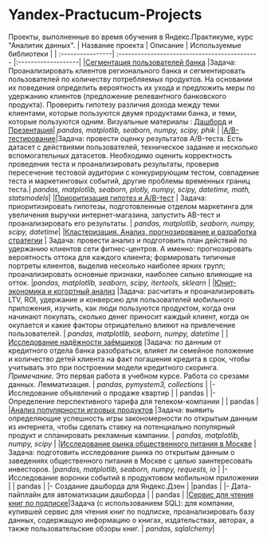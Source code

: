 # Yandex-Practucum-Projects
Проекты, выполненные во время обучения в Яндекс.Практикуме, курс "Аналитик данных".
| Название проекта | Описание | Используемые библиотеки |
| :----------------| :-------------------------------------------- |:-------------------|
|[Сегментация пользователей банка](https://github.com/Nadezhda-Stepanova/Yandex-Practucum-Projects/tree/main/%D0%A1%D0%B5%D0%B3%D0%BC%D0%B5%D0%BD%D1%82%D0%B0%D1%86%D0%B8%D1%8F%20%D0%BA%D0%BB%D0%B8%D0%B5%D0%BD%D1%82%D0%BE%D0%B2%20%D0%B1%D0%B0%D0%BD%D0%BA%D0%B0) |Задача: Проанализировать клиентов регионального банка и сегментировать пользователей по количеству потребляемых продуктов. На основании их поведения определить вероятность их ухода и предложить меры по удержанию клиентов (предложение релевантного банковского продукта). Проверить гипотезу различия дохода между теми клиентами, которые пользуются двумя продуктами банка, и теми, которые пользуются одним. Визуальные материалы : [Дашборд](https://public.tableau.com/app/profile/nadezhda8107/viz/dash_banks/Dashboard1) и [Презентация](https://disk.yandex.ru/i/jNO2zXmc9NKrAg)| *pandas, matplotlib, seaborn, numpy, scipy, phik* |
|[A/B-тестирование](https://github.com/Nadezhda-Stepanova/Yandex-Practucum-Projects/tree/main/AB-%D1%82%D0%B5%D1%81%D1%82%D0%B8%D1%80%D0%BE%D0%B2%D0%B0%D0%BD%D0%B8%D0%B5)|Задача: провести оценку результатов A/B-теста. Есть датасет с действиями пользователей, техническое задание и несколько вспомогательных датасетов. Необходимо оценить корректность проведения теста и проанализировать результаты, проверив пересечение тестовой аудитории с конкурирующим тестом, совпадение теста и маркетинговых событий, другие проблемы временных границ теста.| *pandas, matplotlib, seaborn, plotly, numpy, scipy, datetime, math, statsmodels*|
|[Приоритизация гипотез и A/B-тест](https://github.com/Nadezhda-Stepanova/Yandex-Practucum-Projects/tree/main/AB-test%20%D0%B8%20%D0%BF%D1%80%D0%B8%D0%BE%D1%80%D0%B8%D1%82%D0%B8%D0%B7%D0%B0%D1%86%D0%B8%D1%8F%20%D0%B3%D0%B8%D0%BF%D0%BE%D1%82%D0%B5%D0%B7) | Задача: приоритизировать гипотезы, подготовленные отделом маркетинга для увеличения выручки интернет-магазина, запустить AB-тест и проанализировать его результаты. | *pandas, matplotlib, seaborn, numpy, scipy, datetime*|
|[Кластеризация. Анализ, прогнозирование и разработка стратегии](https://github.com/Nadezhda-Stepanova/Yandex-Practucum-Projects/tree/main/%D0%9A%D0%BB%D0%B0%D1%81%D1%82%D0%B5%D1%80%D0%B8%D0%B7%D0%B0%D1%86%D0%B8%D1%8F.%20C%D1%82%D1%80%D0%B0%D1%82%D0%B5%D0%B3%D0%B8%D1%8F%20%D0%B2%D0%B7%D0%B0%D0%B8%D0%BC%D0%BE%D0%B4%D0%B5%D0%B9%D1%81%D1%82%D0%B2%D0%B8%D1%8F) | Задача: провести анализ и подготовить план действий по удержанию клиентов сети фитнес-центров. А именно: прогнозировать вероятность оттока для каждого клиента; формировать типичные портреты клиентов, выделив несколько наиболее ярких групп; 	проанализировать основные признаки, наиболее сильно влияющие на отток. |*pandas, matplotlib, seaborn, scipy, itertools, sklearn* |
|[Юнит-экономика и когортный анализ](https://github.com/Nadezhda-Stepanova/Yandex-Practucum-Projects/tree/main/%D0%AE%D0%BD%D0%B8%D1%82-%D1%8D%D0%BA%D0%BE%D0%BD%D0%BE%D0%BC%D0%B8%D0%BA%D0%B0%20%D0%B8%20%D0%BA%D0%BE%D0%B3%D0%BE%D1%80%D1%82%D0%BD%D1%8B%D0%B9%20%D0%B0%D0%BD%D0%B0%D0%BB%D0%B8%D0%B7) |Задача: расчитать и проанализировать LTV, ROI, удержание и конверсию для пользователей мобильного приложения, изучить, как люди пользуются продуктом, когда они начинают покупать, сколько денег приносит каждый клиент, когда он окупается и какие факторы отрицательно влияют на привлечение пользователей. | *pandas, matplotlib, seaborn, numpy, datetime* |
|[Исследование надёжности заёмщиков](https://github.com/Nadezhda-Stepanova/Yandex-Practucum-Projects/tree/main/%D0%98%D1%81%D1%81%D0%BB%D0%B5%D0%B4%D0%BE%D0%B2%D0%B0%D0%BD%D0%B8%D0%B5%20%D0%BD%D0%B0%D0%B4%D1%91%D0%B6%D0%BD%D0%BE%D1%81%D1%82%D0%B8%20%D0%B7%D0%B0%D1%91%D0%BC%D1%89%D0%B8%D0%BA%D0%BE%D0%B2) |Задача: по данным от кредитного отдела банка разобраться, влияет ли семейное положение и количество детей клиента на факт погашения кредита в срок, чтобы учитывать это при построении модели кредитного скоринга. *Примечание.* Это первая работа в учебном курсе. Работа со срезами данных. Лемматизация. | *pandas, pymystem3, collections* |
|- Исследование объявлений о продаже квартир | | pandas |
|- Определение перспективного тарифа для телеком-компании | | pandas |
|[Анализ популярности игровых продуктов](https://github.com/Nadezhda-Stepanova/Yandex-Practucum-Projects/tree/main/%D0%90%D0%BD%D0%B0%D0%BB%D0%B8%D0%B7%20%D0%BF%D0%BE%D0%BF%D1%83%D0%BB%D1%8F%D1%80%D0%BD%D0%BE%D1%81%D1%82%D0%B8%20%D0%B8%D0%B3%D1%80%D0%BE%D0%B2%D1%8B%D1%85%20%D0%BF%D1%80%D0%BE%D0%B4%D1%83%D0%BA%D1%82%D0%BE%D0%B2) |Задача: выявить определяющие успешность игры закономерности по открытым данным из интернета, чтобы сделать ставку на потенциально популярный продукт и спланировать рекламные кампании. | *pandas, matplotlib, numpy, scipy* |
|[Исследование рынка общественного питания в Москве](https://github.com/Nadezhda-Stepanova/Yandex-Practucum-Projects/tree/main/%D0%A0%D1%8B%D0%BD%D0%BE%D0%BA%20%D0%BE%D0%B1%D1%89%D0%B5%D0%BF%D0%B8%D1%82%D0%B0%20%D0%B3.%20%D0%9C%D0%BE%D1%81%D0%BA%D0%B2%D0%B0) | Задача: подготовить исследование рынка по открытым данным о заведениях общественного питания в Москве с целью заинтересовать инвесторов. |*pandas, matplotlib, seaborn, numpy, requests, io*  |
|- Исследование воронки событий в продуктовом мобильном приложении | | pandas |
|- Создание дашборда для Яндекс.Дзен | |pandas |
|- Дата-пайплайн для автоматизации дашборда | | pandas |
|[Сервис для чтения книг по подписке](https://github.com/Nadezhda-Stepanova/Yandex-Practucum-Projects/tree/main/Sample-SQL)|Задача (с использованием SQL): для компании, купившей сервис для чтения книг по подписке, проанализировать базу данных, содержащую информацию о книгах, издательствах, авторах, а также пользовательские обзоры книг. | *pandas, sqlalchemy*|		
